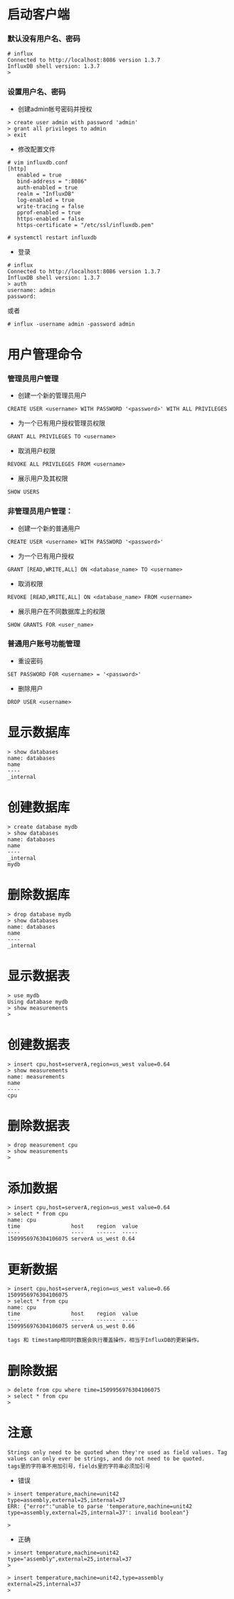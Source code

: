 # 启动客户端
### 默认没有用户名、密码
```
# influx
Connected to http://localhost:8086 version 1.3.7
InfluxDB shell version: 1.3.7
> 
```
### 设置用户名、密码
- 创建admin帐号密码并授权
```
> create user admin with password 'admin'
> grant all privileges to admin
> exit
```

- 修改配置文件
```
# vim influxdb.conf
[http]
   enabled = true
   bind-address = ":8086"
   auth-enabled = true
   realm = "InfluxDB"
   log-enabled = true
   write-tracing = false
   pprof-enabled = true
   https-enabled = false
   https-certificate = "/etc/ssl/influxdb.pem"

# systemctl restart influxdb
```
- 登录
```
# influx
Connected to http://localhost:8086 version 1.3.7
InfluxDB shell version: 1.3.7
> auth
username: admin
password: 
```
或者
```
# influx -username admin -password admin
```

# 用户管理命令
### 管理员用户管理
- 创建一个新的管理员用户
```
CREATE USER <username> WITH PASSWORD '<password>' WITH ALL PRIVILEGES
```

- 为一个已有用户授权管理员权限
```
GRANT ALL PRIVILEGES TO <username>
```

- 取消用户权限
```
REVOKE ALL PRIVILEGES FROM <username>
```

- 展示用户及其权限
```
SHOW USERS
```

### 非管理员用户管理：
- 创建一个新的普通用户
```
CREATE USER <username> WITH PASSWORD '<password>'
```

- 为一个已有用户授权
```
GRANT [READ,WRITE,ALL] ON <database_name> TO <username>
```

- 取消权限
```
REVOKE [READ,WRITE,ALL] ON <database_name> FROM <username>
```

- 展示用户在不同数据库上的权限
```
SHOW GRANTS FOR <user_name>
```

### 普通用户账号功能管理
- 重设密码
```
SET PASSWORD FOR <username> = '<password>'
```
   
- 删除用户
```
DROP USER <username>
```

# 显示数据库
```
> show databases
name: databases
name
----
_internal
```

# 创建数据库
```
> create database mydb
> show databases
name: databases
name
----
_internal
mydb
```

# 删除数据库
```
> drop database mydb
> show databases
name: databases
name
----
_internal
```

# 显示数据表
```
> use mydb
Using database mydb
> show measurements
> 
```

# 创建数据表
```
> insert cpu,host=serverA,region=us_west value=0.64
> show measurements
name: measurements
name
----
cpu
```

# 删除数据表
```
> drop measurement cpu
> show measurements
> 
```

# 添加数据
```
> insert cpu,host=serverA,region=us_west value=0.64
> select * from cpu
name: cpu
time                host    region  value
----                ----    ------  -----
1509956976304106075 serverA us_west 0.64
```

# 更新数据
```
> insert cpu,host=serverA,region=us_west value=0.66 1509956976304106075
> select * from cpu
name: cpu
time                host    region  value
----                ----    ------  -----
1509956976304106075 serverA us_west 0.66
```
    tags 和 timestamp相同时数据会执行覆盖操作，相当于InfluxDB的更新操作。

# 删除数据
```
> delete from cpu where time=1509956976304106075
> select * from cpu
> 
```

# 注意
```
Strings only need to be quoted when they're used as field values. Tag values can only ever be strings, and do not need to be quoted. 
tags里的字符串不用加引号，fields里的字符串必须加引号
```
- 错误
```
> insert temperature,machine=unit42 type=assembly,external=25,internal=37
ERR: {"error":"unable to parse 'temperature,machine=unit42 type=assembly,external=25,internal=37': invalid boolean"}

> 
```

- 正确
```
> insert temperature,machine=unit42 type="assembly",external=25,internal=37
> 
```
```
> insert temperature,machine=unit42,type=assembly external=25,internal=37
> 
```
